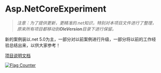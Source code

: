 # Asp.NetCoreExperiment
>_注意：为了提供更新，更精准的.net知识，特别对本项目文件进行了整理，原来所有项目都移动到**OleVersion**目录下进行保留。_

新的案例装以.net 5.0为主，一部分对以前案例进行升级，一部分将以前的工作经验总结出来，以供大家参考！


[项目说明文档](https://github.com/axzxs2001/Asp.NetCoreExperiment/wiki)

<a href="https://info.flagcounter.com/6o8P"><img src="https://s11.flagcounter.com/count2/6o8P/bg_FFFFFF/txt_000000/border_CCCCCC/columns_2/maxflags_10/viewers_0/labels_0/pageviews_0/flags_0/percent_0/" alt="Flag Counter" border="0"></a>
